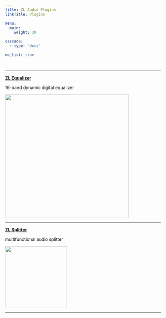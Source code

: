 ```yaml
---
title: ZL Audio Plugins
linkTitle: Plugins

menu:
  main:
    weight: 30

cascade:
  - type: "docs"

no_list: true

---
```


___

**[ZL Equalizer](/plugins/zlequalizer)**

16-band dynamic digital equalizer

<img src="/images/zlequalizer/dark_crop.png" style="height:400px; max-width: 100%; width: auto" />

___

**[ZL Splitter](/plugins/zlsplitter)**

multifunctional audio splitter

<img src="/images/zlsplitter/dark_crop.png" style="height:200px; max-width: 100%; width: auto"/>

___
